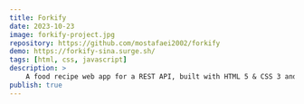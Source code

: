 ```yaml
---
title: Forkify
date: 2023-10-23
image: forkify-project.jpg
repository: https://github.com/mostafaei2002/forkify
demo: https://forkify-sina.surge.sh/
tags: [html, css, javascript]
description: >
    A food recipe web app for a REST API, built with HTML 5 & CSS 3 and vanilla JS.
publish: true
---
```

